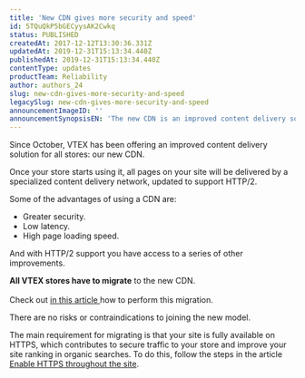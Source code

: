 ```yaml
---
title: 'New CDN gives more security and speed'
id: 5TQuQkP5bGECyysAK2Cwkq
status: PUBLISHED
createdAt: 2017-12-12T13:30:36.331Z
updatedAt: 2019-12-31T15:13:34.440Z
publishedAt: 2019-12-31T15:13:34.440Z
contentType: updates
productTeam: Reliability
author: authors_24
slug: new-cdn-gives-more-security-and-speed
legacySlug: new-cdn-gives-more-security-and-speed
announcementImageID: ''
announcementSynopsisEN: 'The new CDN is an improved content delivery solution for all stores'
---
```


Since October, VTEX has been offering an improved content delivery solution for all stores: our new CDN.

Once your store starts using it, all pages on your site will be delivered by a specialized content delivery network, updated to support HTTP/2.

Some of the advantages of using a CDN are:
- Greater security.
- Low latency.
- High page loading speed.

And with HTTP/2 support you have access to a series of other improvements.

<div class = "alert alert-warning">
<strong>All VTEX stores have to migrate</strong> to the new CDN.<br><br>Check out <a href="http://help.vtex.com/en/tutorial/activating-new-vtex-cdn">in this article </a> how to perform this migration.
</div>

There are no risks or contraindications to joining the new model.

The main requirement for migrating is that your site is fully available on HTTPS, which contributes to secure traffic to your store and improve your site ranking in organic searches. To do this, follow the steps in the article [Enable HTTPS throughout the site](/en/tutorial/enable-https-throughout-the-site).
